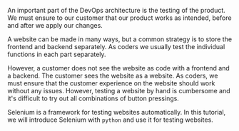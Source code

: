 An important part of the DevOps architecture is the testing of the product. We must ensure to our customer that our product works as intended, before and after we apply our changes.

A website can be made in many ways, but a common strategy is to store the frontend and backend separately. As coders we usually test the individual functions in each part separately.

However, a customer does not see the website as code with a frontend and a backend. The customer sees the website as a website. As coders, we must ensure that the customer experience on the website should work without any issues. However, testing a website by hand is cumbersome and it's difficult to try out all combinations of button pressings.

Selenium is a framework for testing websites automatically. In this tutorial, we will introduce Selenium with `python` and use it for testing websites.
